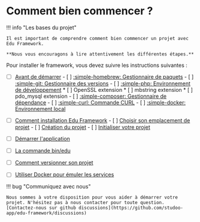 # Comment bien commencer ?

!!! info "Les bases du projet"

    Il est important de comprendre comment bien commencer un projet avec Edu Framework. 

    **Nous vous encouragons à lire attentivement les différentes étapes.**

Pour installer le framework, vous devez suivre les instructions suivantes :

- [ ] [Avant de démarrer](prerequis.md)
      - [ ] [:simple-homebrew: Gestionnaire de paquets](prerequis.md#gestionnaire-de-paquets)
      - [ ] [:simple-git: Gestionnaire des versions](prerequis.md#gestionnaire-des-versions)
      - [ ] [:simple-php: Environnement de développement](prerequis.md#environnement-de-developpement)
          * [ ] OpenSSL extension
          * [ ] mbstring extension
          * [ ] pdo_mysql extension
      - [ ] [:simple-composer: Gestionnaire de dépendance](prerequis.md#gestionnaire-de-dependance)
      - [ ] [:simple-curl: Commande CURL](prerequis.md#commande-curl)
      - [ ] [:simple-docker: Environnement local](prerequis.md#environnement-local)
- [ ] [Comment installation Edu Framework](installation.md)
      - [ ] [Choisir son emplacement de projet](installation.md#choisir-son-emplacement-de-projet)
      - [ ] [Création du projet](installation.md#creation-du-projet)
      - [ ] [Initialiser votre projet](installation.md#initialiser-votre-projet)
- [ ] [Démarrer l'application](#)
- [ ] [La commande bin/edu](#)
- [ ] [Comment versionner son projet](#)
- [ ] [Utiliser Docker pour émuler les services](#)


!!! bug "Communiquez avec nous"

    Nous sommes à votre disposition pour vous aider à démarrer votre projet. N'hésitez pas à nous contacter pour toute question.
    [Contactez-nous sur github discussions](https://github.com/studoo-app/edu-framework/discussions)